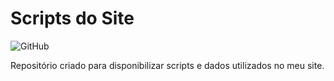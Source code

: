 # Scripts do Site 

![GitHub](https://img.shields.io/github/license/santhiago-cristiano/site-scripts)

Repositório criado para disponibilizar scripts e dados utilizados no meu site. 
